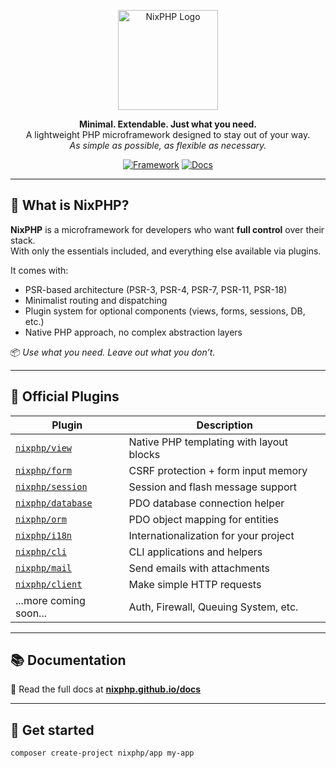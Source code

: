 <p align="center">
  <img src="https://nixphp.github.io/docs/assets/nixphp-logo-small-square.png" alt="NixPHP Logo" width="160">
</p>

<p align="center">
  <strong>Minimal. Extendable. Just what you need.</strong><br>
  A lightweight PHP microframework designed to stay out of your way.<br>
  <em>As simple as possible, as flexible as necessary.</em>
</p>

<p align="center">
  <a href="https://github.com/nixphp/framework"><img alt="Framework" src="https://img.shields.io/badge/Core_Framework-nixphp%2Fframework-blue?style=flat-square"></a>
  <a href="https://nixphp.github.io/docs"><img alt="Docs" src="https://img.shields.io/badge/Docs-View_on_GitHub_Pages-brightgreen?style=flat-square"></a>
</p>

<div align="center" style="text-align: center;">

<!-- ![Commits](https://img.shields.io/github/commit-activity/m/nixphp/framework) -->
<!-- ![Last Commit](https://img.shields.io/github/last-commit/nixphp/framework) -->

<!-- ![Open Issues](https://img.shields.io/github/issues/nixphp/framework) -->
<!-- ![Open Pull Requests](https://img.shields.io/github/issues-pr/nixphp/framework) -->

</div>

---

## 🔧 What is NixPHP?

**NixPHP** is a microframework for developers who want **full control** over their stack.  
With only the essentials included, and everything else available via plugins.

It comes with:

- PSR-based architecture (PSR-3, PSR-4, PSR-7, PSR-11, PSR-18)
- Minimalist routing and dispatching
- Plugin system for optional components (views, forms, sessions, DB, etc.)
- Native PHP approach, no complex abstraction layers

📦 *Use what you need. Leave out what you don’t.*

---

## 🧩 Official Plugins

| Plugin                                                  | Description                              |
|---------------------------------------------------------|------------------------------------------|
| [`nixphp/view`](https://github.com/nixphp/view)         | Native PHP templating with layout blocks |
| [`nixphp/form`](https://github.com/nixphp/form)         | CSRF protection + form input memory      |
| [`nixphp/session`](https://github.com/nixphp/session)   | Session and flash message support        |
| [`nixphp/database`](https://github.com/nixphp/database) | PDO database connection helper           |
| [`nixphp/orm`](https://github.com/nixphp/orm)           | PDO object mapping for entities          |
| [`nixphp/i18n`](https://github.com/nixphp/i18n)         | Internationalization for your project    |
| [`nixphp/cli`](https://github.com/nixphp/cli)           | CLI applications and helpers             |
 | [`nixphp/mail`](https://github.com/nixphp/mail)         | Send emails with attachments             |
 | [`nixphp/client`](https://github.com/nixphp/client)     | Make simple HTTP requests                |
| ...more coming soon...                                  | Auth, Firewall, Queuing System, etc.     |

---

## 📚 Documentation

📘 Read the full docs at **[nixphp.github.io/docs](https://nixphp.github.io/docs)**

---

## 🚀 Get started

```bash
composer create-project nixphp/app my-app

